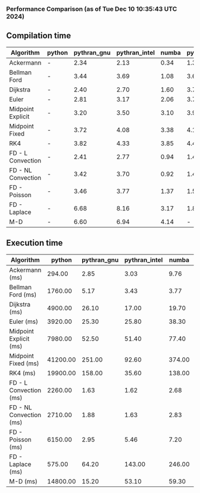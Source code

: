 ### Performance Comparison (as of Tue Dec 10 10:35:43 UTC 2024)
## Compilation time
Algorithm                 | python                    | pythran_gnu               | pythran_intel             | numba                     | pyccel_fortran_gnu        | pyccel_c_gnu              | pyccel_fortran_intel      | pyccel_c_intel           
------------------------- | ------------------------- | ------------------------- | ------------------------- | ------------------------- | ------------------------- | ------------------------- | ------------------------- | -------------------------
Ackermann                 | -                         | 2.34                      | 2.13                      | 0.34                      | 1.34                      | 1.30                      | 1.42                      | 1.39                     
Bellman Ford              | -                         | 3.44                      | 3.69                      | 1.08                      | 3.64                      | 3.97                      | 3.80                      | 4.04                     
Dijkstra                  | -                         | 2.40                      | 2.70                      | 1.60                      | 3.70                      | 4.01                      | 3.96                      | 4.12                     
Euler                     | -                         | 2.81                      | 3.17                      | 2.06                      | 3.75                      | 3.99                      | 3.79                      | 3.98                     
Midpoint Explicit         | -                         | 3.20                      | 3.50                      | 3.10                      | 3.95                      | 4.24                      | 4.05                      | 4.19                     
Midpoint Fixed            | -                         | 3.72                      | 4.08                      | 3.38                      | 4.10                      | 4.33                      | 4.17                      | 4.36                     
RK4                       | -                         | 3.82                      | 4.33                      | 3.85                      | 4.46                      | 4.69                      | 4.53                      | 4.80                     
FD - L Convection         | -                         | 2.41                      | 2.77                      | 0.94                      | 1.49                      | 4.06                      | 1.65                      | 4.09                     
FD - NL Convection        | -                         | 3.42                      | 3.70                      | 0.92                      | 1.42                      | 3.99                      | 1.66                      | 3.94                     
FD - Poisson              | -                         | 3.46                      | 3.77                      | 1.37                      | 1.59                      | 4.08                      | 2.85                      | 3.99                     
FD - Laplace              | -                         | 6.68                      | 8.16                      | 3.17                      | 1.84                      | 4.46                      | 2.14                      | 4.40                     
M-D                       | -                         | 6.60                      | 6.94                      | 4.14                      | -                         | -                         | -                         | -                        

## Execution time
Algorithm                 | python                    | pythran_gnu               | pythran_intel             | numba                     | pyccel_fortran_gnu        | pyccel_c_gnu              | pyccel_fortran_intel      | pyccel_c_intel           
------------------------- | ------------------------- | ------------------------- | ------------------------- | ------------------------- | ------------------------- | ------------------------- | ------------------------- | -------------------------
Ackermann (ms)            | 294.00                    | 2.85                      | 3.03                      | 9.76                      | 1.49                      | 1.55                      | 10.40                     | 4.35                     
Bellman Ford (ms)         | 1760.00                   | 5.17                      | 3.43                      | 3.77                      | 2.87                      | 5.98                      | -                         | 19.20                    
Dijkstra (ms)             | 4900.00                   | 26.10                     | 17.00                     | 19.70                     | 19.30                     | 31.00                     | -                         | 23.40                    
Euler (ms)                | 3920.00                   | 25.30                     | 25.80                     | 38.30                     | 14.80                     | 145.00                    | 13.70                     | 128.00                   
Midpoint Explicit (ms)    | 7980.00                   | 52.50                     | 51.40                     | 77.40                     | 23.90                     | 281.00                    | 16.80                     | 250.00                   
Midpoint Fixed (ms)       | 41200.00                  | 251.00                    | 92.60                     | 374.00                    | 75.60                     | 1400.00                   | 61.00                     | 1200.00                  
RK4 (ms)                  | 19900.00                  | 158.00                    | 35.60                     | 138.00                    | 34.20                     | 481.00                    | 38.60                     | 405.00                   
FD - L Convection (ms)    | 2260.00                   | 1.63                      | 1.62                      | 2.68                      | 1.51                      | 1.63                      | -                         | 4.08                     
FD - NL Convection (ms)   | 2710.00                   | 1.88                      | 1.63                      | 2.83                      | 1.97                      | 2.02                      | -                         | 4.08                     
FD - Poisson (ms)         | 6150.00                   | 2.95                      | 5.46                      | 7.20                      | 2.77                      | 3.72                      | -                         | 4.93                     
FD - Laplace (ms)         | 575.00                    | 64.20                     | 143.00                    | 246.00                    | 58.50                     | 255.00                    | -                         | 274.00                   
M-D (ms)                  | 14800.00                  | 15.20                     | 53.10                     | 59.30                     | -                         | -                         | -                         | -                        
